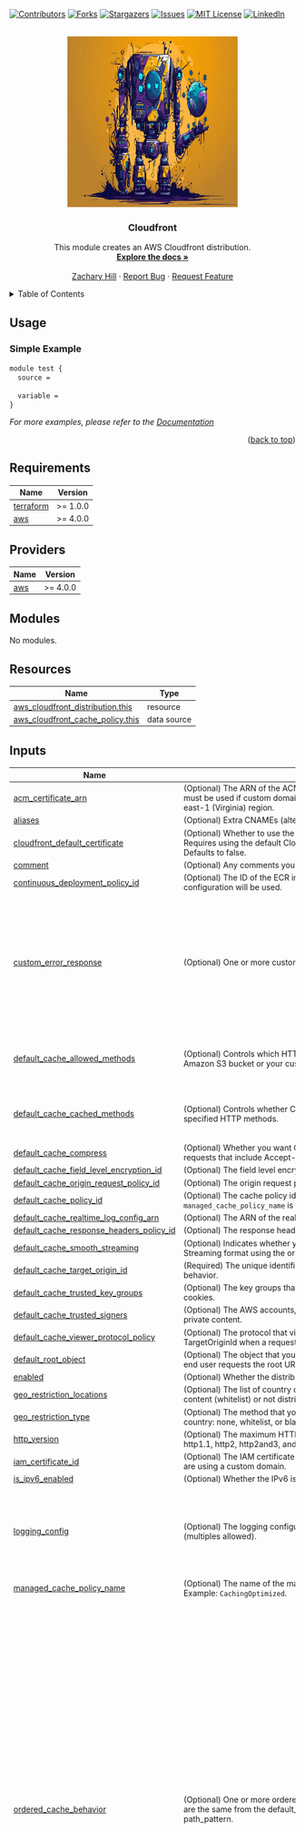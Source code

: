 <!-- Blank module readme template: Do a search and replace with your text editor for the following: `module_name`, `module_description` -->
<!-- Improved compatibility of back to top link: See: https://github.com/othneildrew/Best-README-Template/pull/73 -->
<a name="readme-top"></a>


<!-- PROJECT SHIELDS -->
<!--
*** I'm using markdown "reference style" links for readability.
*** Reference links are enclosed in brackets [ ] instead of parentheses ( ).
*** See the bottom of this document for the declaration of the reference variables
*** for contributors-url, forks-url, etc. This is an optional, concise syntax you may use.
*** https://www.markdownguide.org/basic-syntax/#reference-style-links
-->
[![Contributors][contributors-shield]][contributors-url]
[![Forks][forks-shield]][forks-url]
[![Stargazers][stars-shield]][stars-url]
[![Issues][issues-shield]][issues-url]
[![MIT License][license-shield]][license-url]
[![LinkedIn][linkedin-shield]][linkedin-url]


<!-- PROJECT LOGO -->
<br />
<div align="center">
  <a href="https://github.com/zachreborn/terraform-modules">
    <img src="/images/terraform_modules_logo.webp" alt="Logo" width="300" height="300">
  </a>

<h3 align="center">Cloudfront</h3>
  <p align="center">
    This module creates an AWS Cloudfront distribution.
    <br />
    <a href="https://github.com/zachreborn/terraform-modules"><strong>Explore the docs »</strong></a>
    <br />
    <br />
    <a href="https://zacharyhill.co">Zachary Hill</a>
    ·
    <a href="https://github.com/zachreborn/terraform-modules/issues">Report Bug</a>
    ·
    <a href="https://github.com/zachreborn/terraform-modules/issues">Request Feature</a>
  </p>
</div>


<!-- TABLE OF CONTENTS -->
<details>
  <summary>Table of Contents</summary>
  <ol>
    <li><a href="#usage">Usage</a></li>
    <li><a href="#requirements">Requirements</a></li>
    <li><a href="#providers">Providers</a></li>
    <li><a href="#modules">Modules</a></li>
    <li><a href="#Resources">Resources</a></li>
    <li><a href="#inputs">Inputs</a></li>
    <li><a href="#outputs">Outputs</a></li>
    <li><a href="#license">License</a></li>
    <li><a href="#contact">Contact</a></li>
    <li><a href="#acknowledgments">Acknowledgments</a></li>
  </ol>
</details>


<!-- USAGE EXAMPLES -->
## Usage
### Simple Example
```
module test {
  source = 

  variable = 
}
```

_For more examples, please refer to the [Documentation](https://github.com/zachreborn/terraform-modules)_

<p align="right">(<a href="#readme-top">back to top</a>)</p>

<!-- terraform-docs output will be input automatically below-->
<!-- terraform-docs markdown table --output-file README.md --output-mode inject .-->
<!-- BEGIN_TF_DOCS -->
## Requirements

| Name | Version |
|------|---------|
| <a name="requirement_terraform"></a> [terraform](#requirement\_terraform) | >= 1.0.0 |
| <a name="requirement_aws"></a> [aws](#requirement\_aws) | >= 4.0.0 |

## Providers

| Name | Version |
|------|---------|
| <a name="provider_aws"></a> [aws](#provider\_aws) | >= 4.0.0 |

## Modules

No modules.

## Resources

| Name | Type |
|------|------|
| [aws_cloudfront_distribution.this](https://registry.terraform.io/providers/hashicorp/aws/latest/docs/resources/cloudfront_distribution) | resource |
| [aws_cloudfront_cache_policy.this](https://registry.terraform.io/providers/hashicorp/aws/latest/docs/data-sources/cloudfront_cache_policy) | data source |

## Inputs

| Name | Description | Type | Default | Required |
|------|-------------|------|---------|:--------:|
| <a name="input_acm_certificate_arn"></a> [acm\_certificate\_arn](#input\_acm\_certificate\_arn) | (Optional) The ARN of the ACM certificate that you want to use with the distribution. This must be used if custom domain names are used. The ACM certificate must be in the us-east-1 (Virginia) region. | `string` | `null` | no |
| <a name="input_aliases"></a> [aliases](#input\_aliases) | (Optional) Extra CNAMEs (alternate domain names), if any, for this distribution. | `list(string)` | `null` | no |
| <a name="input_cloudfront_default_certificate"></a> [cloudfront\_default\_certificate](#input\_cloudfront\_default\_certificate) | (Optional) Whether to use the cloudfront default SSL certificate with the distribution. Requires using the default Cloudfont domain name as the distribution domain name. Defaults to false. | `bool` | `false` | no |
| <a name="input_comment"></a> [comment](#input\_comment) | (Optional) Any comments you want to include about the distribution. | `string` | `null` | no |
| <a name="input_continuous_deployment_policy_id"></a> [continuous\_deployment\_policy\_id](#input\_continuous\_deployment\_policy\_id) | (Optional) The ID of the ECR image scanning configuration to use. If omitted, no configuration will be used. | `string` | `null` | no |
| <a name="input_custom_error_response"></a> [custom\_error\_response](#input\_custom\_error\_response) | (Optional) One or more custom error response elements (multiples allowed). | <pre>list(object({<br/>    error_caching_min_ttl = optional(number) # The minimum amount of time you want HTTP error codes to stay in CloudFront caches before CloudFront queries your origin to see whether the object has been updated.<br/>    error_code            = number           # 4xx or 5xx HTTP status code that you want customized.<br/>    response_code         = optional(number) # HTTP status code to return.<br/>    response_page_path    = optional(string) # Path of the custom error page (for example, /custom_404.html). Must begin with a slash (/).<br/>  }))</pre> | `null` | no |
| <a name="input_default_cache_allowed_methods"></a> [default\_cache\_allowed\_methods](#input\_default\_cache\_allowed\_methods) | (Optional) Controls which HTTP methods CloudFront processes and forwards to your Amazon S3 bucket or your custom origin. | `list(string)` | <pre>[<br/>  "GET",<br/>  "HEAD"<br/>]</pre> | no |
| <a name="input_default_cache_cached_methods"></a> [default\_cache\_cached\_methods](#input\_default\_cache\_cached\_methods) | (Optional) Controls whether CloudFront caches the response to requests using the specified HTTP methods. | `list(string)` | <pre>[<br/>  "GET",<br/>  "HEAD"<br/>]</pre> | no |
| <a name="input_default_cache_compress"></a> [default\_cache\_compress](#input\_default\_cache\_compress) | (Optional) Whether you want CloudFront to automatically compress content for web requests that include Accept-Encoding: gzip in the request header. | `bool` | `true` | no |
| <a name="input_default_cache_field_level_encryption_id"></a> [default\_cache\_field\_level\_encryption\_id](#input\_default\_cache\_field\_level\_encryption\_id) | (Optional) The field level encryption id to attach to the default cache behavior. | `string` | `null` | no |
| <a name="input_default_cache_origin_request_policy_id"></a> [default\_cache\_origin\_request\_policy\_id](#input\_default\_cache\_origin\_request\_policy\_id) | (Optional) The origin request policy id to attach to the default cache behavior. | `string` | `null` | no |
| <a name="input_default_cache_policy_id"></a> [default\_cache\_policy\_id](#input\_default\_cache\_policy\_id) | (Optional) The cache policy id to attach to the default cache behavior. This is required if `managed_cache_policy_name` is not set. | `string` | `null` | no |
| <a name="input_default_cache_realtime_log_config_arn"></a> [default\_cache\_realtime\_log\_config\_arn](#input\_default\_cache\_realtime\_log\_config\_arn) | (Optional) The ARN of the real-time log configuration to use for the default cache behavior. | `string` | `null` | no |
| <a name="input_default_cache_response_headers_policy_id"></a> [default\_cache\_response\_headers\_policy\_id](#input\_default\_cache\_response\_headers\_policy\_id) | (Optional) The response headers policy id to attach to the default cache behavior. | `string` | `null` | no |
| <a name="input_default_cache_smooth_streaming"></a> [default\_cache\_smooth\_streaming](#input\_default\_cache\_smooth\_streaming) | (Optional) Indicates whether you want to distribute media files in Microsoft Smooth Streaming format using the origin that is associated with this cache behavior. | `bool` | `false` | no |
| <a name="input_default_cache_target_origin_id"></a> [default\_cache\_target\_origin\_id](#input\_default\_cache\_target\_origin\_id) | (Required) The unique identifier of the origin request policy to attach to the default cache behavior. | `string` | n/a | yes |
| <a name="input_default_cache_trusted_key_groups"></a> [default\_cache\_trusted\_key\_groups](#input\_default\_cache\_trusted\_key\_groups) | (Optional) The key groups that CloudFront can use to validate signed URLs or signed cookies. | `list(string)` | `null` | no |
| <a name="input_default_cache_trusted_signers"></a> [default\_cache\_trusted\_signers](#input\_default\_cache\_trusted\_signers) | (Optional) The AWS accounts, if any, that you want to allow to create signed URLs for private content. | `list(string)` | `null` | no |
| <a name="input_default_cache_viewer_protocol_policy"></a> [default\_cache\_viewer\_protocol\_policy](#input\_default\_cache\_viewer\_protocol\_policy) | (Optional) The protocol that viewers can use to access the files in the origin specified by TargetOriginId when a request matches the path pattern in PathPattern. | `string` | `"allow-all"` | no |
| <a name="input_default_root_object"></a> [default\_root\_object](#input\_default\_root\_object) | (Optional) The object that you want CloudFront to return (for example, index.html) when an end user requests the root URL. | `string` | `null` | no |
| <a name="input_enabled"></a> [enabled](#input\_enabled) | (Optional) Whether the distribution is enabled to accept end user requests for content. | `bool` | `true` | no |
| <a name="input_geo_restriction_locations"></a> [geo\_restriction\_locations](#input\_geo\_restriction\_locations) | (Optional) The list of country codes for which you want CloudFront either to distribute your content (whitelist) or not distribute your content (blacklist). | `list(string)` | `null` | no |
| <a name="input_geo_restriction_type"></a> [geo\_restriction\_type](#input\_geo\_restriction\_type) | (Optional) The method that you want to use to restrict distribution of your content by country: none, whitelist, or blacklist. | `string` | `"blacklist"` | no |
| <a name="input_http_version"></a> [http\_version](#input\_http\_version) | (Optional) The maximum HTTP version to support on the distribution. Allowed values are http1.1, http2, http2and3, and http3. | `string` | `"http2"` | no |
| <a name="input_iam_certificate_id"></a> [iam\_certificate\_id](#input\_iam\_certificate\_id) | (Optional) The IAM certificate id of the custom viewer certificate for this distribution if you are using a custom domain. | `string` | `null` | no |
| <a name="input_is_ipv6_enabled"></a> [is\_ipv6\_enabled](#input\_is\_ipv6\_enabled) | (Optional) Whether the IPv6 is enabled for the distribution. | `bool` | `true` | no |
| <a name="input_logging_config"></a> [logging\_config](#input\_logging\_config) | (Optional) The logging configuration that controls how logs are written to your distribution (multiples allowed). | <pre>object({<br/>    bucket          = string                # S3 bucket where the logs will be stored.<br/>    include_cookies = optional(bool, false) # Whether the cookies are logged in the access logs. Defaults to false.<br/>    prefix          = optional(string)      # The prefix for the log files.<br/>  })</pre> | `null` | no |
| <a name="input_managed_cache_policy_name"></a> [managed\_cache\_policy\_name](#input\_managed\_cache\_policy\_name) | (Optional) The name of the managed cache policy to use for the default cache behavior. Example: `CachingOptimized`. | `string` | `null` | no |
| <a name="input_ordered_cache_behavior"></a> [ordered\_cache\_behavior](#input\_ordered\_cache\_behavior) | (Optional) One or more ordered cache behavior elements (multiples allowed). The values are the same from the default\_cache\_behaviors with the exception of requiring path\_pattern. | <pre>map(object({<br/>    allowed_methods            = list(string)           # Controls which HTTP methods CloudFront processes and forwards to your Amazon S3 bucket or your custom origin.<br/>    cached_methods             = list(string)           # Controls whether CloudFront caches the response to requests using the specified HTTP methods.<br/>    cache_policy_id            = string                 # The cache policy id to attach to the cache behavior.<br/>    compress                   = optional(bool)         # Whether you want CloudFront to automatically compress content for web requests that include Accept-Encoding: gzip in the request header.<br/>    field_level_encryption_id  = optional(string)       # The field level encryption id to attach to the cache behavior.<br/>    origin_request_policy_id   = string                 # The origin request policy id to attach to the cache behavior.<br/>    path_pattern               = string                 # The pattern (for example, images/*.jpg) that specifies which requests to apply the behavior to.<br/>    realtime_log_config_arn    = optional(string)       # The ARN of the real-time log configuration to use for the cache behavior.<br/>    response_headers_policy_id = optional(string)       # The response headers policy id to attach to the cache behavior.<br/>    smooth_streaming           = optional(bool)         # Indicates whether you want to distribute media files in Microsoft Smooth Streaming format using the origin that is associated with this cache behavior.<br/>    target_origin_id           = string                 # The unique identifier of the origin request policy to attach to the cache behavior.<br/>    trusted_key_groups         = optional(list(string)) # The key groups that CloudFront can use to validate signed URLs or signed cookies.<br/>    trusted_signers            = optional(list(string)) # The AWS accounts, if any, that you want to allow to create signed URLs for private content.<br/>    viewer_protocol_policy     = optional(string)       # The protocol that viewers can use to access the files in the origin specified by TargetOriginId when a request matches the path pattern in PathPattern.<br/>  }))</pre> | `null` | no |
| <a name="input_origin"></a> [origin](#input\_origin) | (Required) One or more origins for this distribution (multiples allowed). The keys should be the origin ID you'd like to use for the origin. | <pre>map(object({<br/>    connect_attempts   = optional(number, 3)  # The number of times that CloudFront attempts to connect to the origin; valid values are 1, 2, or 3 attempts. Defaults to 3.<br/>    connection_timeout = optional(number, 10) # The number of seconds that CloudFront waits when trying to establish a connection to the origin. Must be between 1-10. Defaults to 10.<br/>    domain_name        = string               # The DNS domain name of the S3 bucket or the HTTP server where the content is located.<br/>    origin_path        = optional(string)     # An optional element that causes CloudFront to request your content from a directory in your Amazon S3 bucket or your custom origin.<br/>    custom_header = optional(object({<br/>      header_name  = string # The name of the header.<br/>      header_value = string # The value of the header.<br/>    }))                     # One or more custom headers that you want to include in the origin request.<br/>    custom_origin_config = optional(object({<br/>      http_port                 = optional(number, 80)   # The HTTP port the custom origin listens on.<br/>      https_port                = optional(number, 443)  # The HTTPS port the custom origin listens on.<br/>      origins_keepalive_timeout = optional(number, 5)    # The keepalive timeout for the origin.<br/>      origin_protocol_policy    = optional(string)       # The origin protocol policy to apply to your origin. Must be one of http-only, https-only, or match-viewer.<br/>      origin_read_timeout       = optional(number, 30)   # The read timeout for the origin.<br/>      origin_ssl_protocols      = optional(list(string)) # The SSL/TLS protocols that you want CloudFront to use when communicating with your origin over HTTPS.<br/>    }))                                                  # The custom origin configuration information.<br/>    origin_shield = optional(object({<br/>      enabled              = bool             # Whether Origin Shield is enabled.<br/>      origin_shield_region = optional(string) # The region for Origin Shield.<br/>    }))                                       # The region for Origin Shield.<br/>    s3_origin_config = optional(object({<br/>      origin_access_identity = optional(string) # The CloudFront origin access identity to associate with the origin.<br/>    }))                                         # The S3 origin configuration information.<br/>  }))</pre> | n/a | yes |
| <a name="input_price_class"></a> [price\_class](#input\_price\_class) | (Optional) The price class for this distribution. One of PriceClass\_All, PriceClass\_200, PriceClass\_100. See the AWS documentation for more details at https://docs.aws.amazon.com/cdk/api/v2/python/aws_cdk.aws_cloudfront/PriceClass.html. | `string` | `"PriceClass_100"` | no |
| <a name="input_retain_on_delete"></a> [retain\_on\_delete](#input\_retain\_on\_delete) | (Optional) Disables the distribution instead of deleting it when destroying the resource through Terraform. If this is set, the distribution needs to be deleted manually afterwards. Default is false. | `bool` | `false` | no |
| <a name="input_ssl_minimum_protocol_version"></a> [ssl\_minimum\_protocol\_version](#input\_ssl\_minimum\_protocol\_version) | (Optional) The minimum version of the SSL protocol that you want CloudFront to use for HTTPS connections. Can only be set if the ssl\_support\_method is set to sni-only or vip. | `string` | `"TLSv1.2_2021"` | no |
| <a name="input_ssl_support_method"></a> [ssl\_support\_method](#input\_ssl\_support\_method) | (Optional) Specifies how you want CloudFront to serve HTTPS requests. One of vip, sni-only, or static-ip. | `string` | `"sni-only"` | no |
| <a name="input_staging"></a> [staging](#input\_staging) | (Optional) Whether the distribution is in a staging environment. Default is false. | `bool` | `false` | no |
| <a name="input_tags"></a> [tags](#input\_tags) | (Optional) Map of tags to assign to the device. | `map(any)` | <pre>{<br/>  "created_by": "terraform",<br/>  "environment": "prod",<br/>  "terraform": "true"<br/>}</pre> | no |
| <a name="input_wait_for_deployment"></a> [wait\_for\_deployment](#input\_wait\_for\_deployment) | (Optional) If enabled, the resource will wait for the distribution status to change from InProgress to Deployed. Setting this to false will skip the process. Default is true. | `bool` | `true` | no |
| <a name="input_web_acl_id"></a> [web\_acl\_id](#input\_web\_acl\_id) | (Optional) The AWS WAF WebACL to associate with this distribution. | `string` | `null` | no |

## Outputs

| Name | Description |
|------|-------------|
| <a name="output_arn"></a> [arn](#output\_arn) | ARN of the CloudFront distribution |
| <a name="output_domain_name"></a> [domain\_name](#output\_domain\_name) | Domain name corresponding to the distribution |
| <a name="output_hosted_zone_id"></a> [hosted\_zone\_id](#output\_hosted\_zone\_id) | The Route 53 Hosted Zone ID that can be used to route an Alias record to |
| <a name="output_id"></a> [id](#output\_id) | ID of the CloudFront distribution |
<!-- END_TF_DOCS -->

<!-- LICENSE -->
## License

Distributed under the MIT License. See `LICENSE.txt` for more information.

<p align="right">(<a href="#readme-top">back to top</a>)</p>



<!-- CONTACT -->
## Contact

Zachary Hill - [![LinkedIn][linkedin-shield]][linkedin-url] - zhill@zacharyhill.co

Project Link: [https://github.com/zachreborn/terraform-modules](https://github.com/zachreborn/terraform-modules)

<p align="right">(<a href="#readme-top">back to top</a>)</p>



<!-- ACKNOWLEDGMENTS -->
## Acknowledgments

* [Zachary Hill](https://zacharyhill.co)
* [Jake Jones](https://github.com/jakeasarus)

<p align="right">(<a href="#readme-top">back to top</a>)</p>


<!-- MARKDOWN LINKS & IMAGES -->
<!-- https://www.markdownguide.org/basic-syntax/#reference-style-links -->
[contributors-shield]: https://img.shields.io/github/contributors/zachreborn/terraform-modules.svg?style=for-the-badge
[contributors-url]: https://github.com/zachreborn/terraform-modules/graphs/contributors
[forks-shield]: https://img.shields.io/github/forks/zachreborn/terraform-modules.svg?style=for-the-badge
[forks-url]: https://github.com/zachreborn/terraform-modules/network/members
[stars-shield]: https://img.shields.io/github/stars/zachreborn/terraform-modules.svg?style=for-the-badge
[stars-url]: https://github.com/zachreborn/terraform-modules/stargazers
[issues-shield]: https://img.shields.io/github/issues/zachreborn/terraform-modules.svg?style=for-the-badge
[issues-url]: https://github.com/zachreborn/terraform-modules/issues
[license-shield]: https://img.shields.io/github/license/zachreborn/terraform-modules.svg?style=for-the-badge
[license-url]: https://github.com/zachreborn/terraform-modules/blob/master/LICENSE.txt
[linkedin-shield]: https://img.shields.io/badge/-LinkedIn-black.svg?style=for-the-badge&logo=linkedin&colorB=555
[linkedin-url]: https://www.linkedin.com/in/zachary-hill-5524257a/
[product-screenshot]: /images/screenshot.webp
[Terraform.io]: https://img.shields.io/badge/Terraform-7B42BC?style=for-the-badge&logo=terraform
[Terraform-url]: https://terraform.io